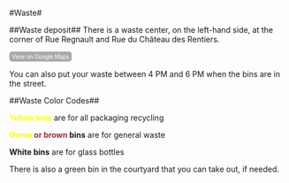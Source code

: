 #Waste#

##Waste deposit##
There is a waste center, on the left-hand side, at the corner of Rue Regnault and Rue du Château des Rentiers.

<a href="https://maps.app.goo.gl/mkKWNtycChyLes699" style="display:inline-block; padding:3px 5px; font-size:10px; color:#fff; background-color:#AAAAAA; text-align:center; text-decoration:none; border-radius:5px;">
    View on Google Maps
</a>


You can also put your waste between 4 PM and 6 PM when the bins are in the street. 



##Waste Color Codes##

**<span style="color:yellow;">Yellow bins </span>** are for all packaging recycling

**<span style="color:yellow;">Green</span> <span style="color:brown;">or brown</span> bins**  are for general waste

**White bins**  are for glass bottles


There is also a green bin in the courtyard that you can take out, if needed.
